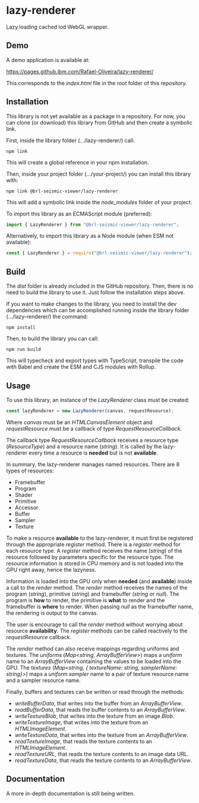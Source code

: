 # lazy-renderer
Lazy loading cached lod WebGL wrapper.

## Demo

A demo application is available at:

https://pages.github.ibm.com/Rafael-Oliveira/lazy-renderer/

This corresponds to the *index.html* file in the root folder of this repository.

## Installation
This library is not yet available as a package in a repository.
For now, you can clone (or download) this library from GitHub and then create a symbolic link.

First, inside the library folder (.../lazy-renderer/) call:
```
npm link
```
This will create a global reference in your npm installation.

Then, inside your project folder (.../your-project/) you can install this library with:
```
npm link @brl-seismic-viewer/lazy-renderer
```
This will add a symbolic link inside the *node_modules* folder of your project.

To import this library as an ECMAScript module (preferred):
```javascript
import { LazyRenderer } from "@brl-seismic-viewer/lazy-renderer";
```

Alternatively, to import this library as a Node module (when ESM not available):
```javascript
const { LazyRenderer } = require("@brl-seismic-viewer/lazy-renderer");
```

## Build

The *dist* folder is already included in the GitHub repository.
Then, there is no need to build the library to use it.
Just follow the installation steps above.

If you want to make changes to the library, you need to install the dev dependencies which can be accomplished running inside the library folder (.../lazy-renderer/) the command:
```
npm install
```

Then, to build the library you can call:
```
npm run build
```
This will typecheck and export types with TypeScript, transpile the code with Babel and create the ESM and CJS modules with Rollup.

## Usage

To use this library, an instance of the *LazyRenderer* class must be created:
```javascript
const lazyRenderer = new LazyRenderer(canvas, requestResource);
```
Where *canvas* must be an *HTMLCanvasElement* object and *requestResource* must be a callback of type *RequestResourceCallback*.

The callback type *RequestResourceCallback* receives a resource type (*ResourceType*) and a resource name (*string*).
It is called by the lazy-renderer every time a resource is **needed** but is not **available**.

In summary, the lazy-renderer manages named resources.
There are 8 types of resources:
* Framebuffer
* Program
* Shader
* Primitive
* Accessor
* Buffer
* Sampler
* Texture

To make a resource **available** to the lazy-renderer, it must first be registered through the appropriate *register* method.
There is a *register* method for each resource type.
A *register* method receives the name (*string*) of the resource followed by parameters specific for the resource type.
The resource information is stored in CPU memory and is not loaded into the GPU right away, hence the lazyness.

Information is loaded into the GPU only when **needed** (and **available**) inside a call to the *render* method.
The *render* method receives the names of the program (*string*), primitive (*string*) and framebuffer (*string* or *null*).
The program is **how** to render, the primitive is **what** to render and the framebuffer is **where** to render.
When passing *null* as the framebuffer name, the rendering is output to the canvas.

The user is encourage to call the *render* method without worrying about resource **availability**.
The *register* methods can be called reactively to the *requestResource* callback.

The *render* method can also receive mappings regarding uniforms and textures.
The *uniforms* (*Map<string, ArrayBufferView>*) maps a *uniform* name to an *ArrayBufferView* containing the values to be loaded into the GPU.
The *textures* (*Map<string, { textureName: string, samplerName: string}>*) maps a *uniform sampler* name to a pair of texture resource name and a sampler resource name.

Finally, buffers and textures can be written or read through the methods:
* *writeBufferData*, that writes into the buffer from an *ArrayBufferView*.
* *readBufferData*, that reads the buffer contents to an *ArrayBufferView*.
* *writeTextureBlob*, that writes into the texture from an image *Blob*.
* *writeTextureImage*, that writes into the texture from an *HTMLImageElement*.
* *writeTextureData*, that writes into the texture from an *ArrayBufferView*.
* *readTextureImage*, that reads the texture contents to an *HTMLImageElement*.
* *readTextureURL*, that reads the texture contents to an image data URL.
* *readTextureData*, that reads the texture contents to an *ArrayBufferView*.

## Documentation

A more in-depth documentation is still being written.